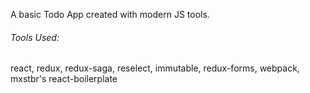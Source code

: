 <p>A basic Todo App created with modern JS tools.</p>
<h6>Tools Used:</h6>
<p>react, redux, redux-saga, reselect, immutable, redux-forms, webpack, mxstbr's react-boilerplate</p>
